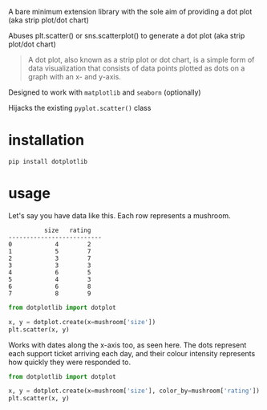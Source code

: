 A bare minimum extension library with the sole aim of providing a dot plot (aka strip plot/dot chart)

Abuses plt.scatter() or sns.scatterplot() to generate a dot plot (aka strip plot/dot chart)

> A dot plot, also known as a strip plot or dot chart, is a simple form of data visualization that consists of data points plotted as dots on a graph with an x- and y-axis.

Designed to work with `matplotlib` and `seaborn` (optionally)

Hijacks the existing `pyplot.scatter()` class

# installation

```text
pip install dotplotlib
```

# usage

Let's say you have data like this. Each row represents a mushroom. 

```text
          size   rating
--------------------------
0            4        2
1            5        7
2            3        7
3            3        3
4            6        5
5            4        3
6            6        8
7            8        9
```

```python
from dotplotlib import dotplot

x, y = dotplot.create(x=mushroom['size'])
plt.scatter(x, y)
```

Works with dates along the x-axis too, as seen here. The dots represent each support ticket arriving each day, and their colour intensity represents how quickly they were responded to. 

```python
from dotplotlib import dotplot

x, y = dotplot.create(x=mushroom['size'], color_by=mushroom['rating'])
plt.scatter(x, y)
```